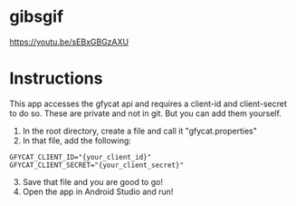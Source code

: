 # gibsgif

https://youtu.be/sEBxGBGzAXU

# Instructions

This app accesses the gfycat api and requires a client-id and client-secret to do so. These are private and not in git. But you can add them yourself.
1. In the root directory, create a file and call it "gfycat.properties"
2. In that file, add the following:
```
GFYCAT_CLIENT_ID="{your_client_id}"
GFYCAT_CLIENT_SECRET="{your_client_secret}"
```
3. Save that file and you are good to go!
4. Open the app in Android Studio and run!

